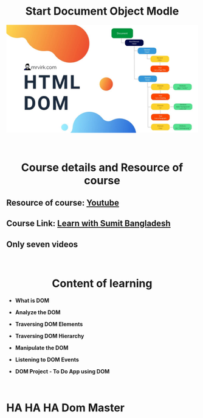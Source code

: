 
<h1 align="center">
    Start Document Object Modle
</h1>

![Image](https://github.com/coder-rakibul/DOM-Tutorial/blob/master/maxresdefault.jpg?raw=true)

</br>

<h1 align="center">
    Course details and Resource of course
</h1>

## Resource of course: [Youtube](https://youtube.com)
## Course Link: [Learn with Sumit Bangladesh](https://www.youtube.com/watch?v=XY96d0vEdFk&list=PLHiZ4m8vCp9MJDxMOzhYVuTrO1b5n-Tq_&index=1)
## Only seven videos
<br/>


<h1 align="center">
    Content of learning
</h1>

* __What is DOM__<br/>

* __Analyze the DOM__
* __Traversing DOM Elements__
* __Traversing DOM Hierarchy__
* __Manipulate the DOM__
* __Listening to DOM Events__
* __DOM Project - To Do App using DOM__

<br/>

# HA HA HA Dom Master
